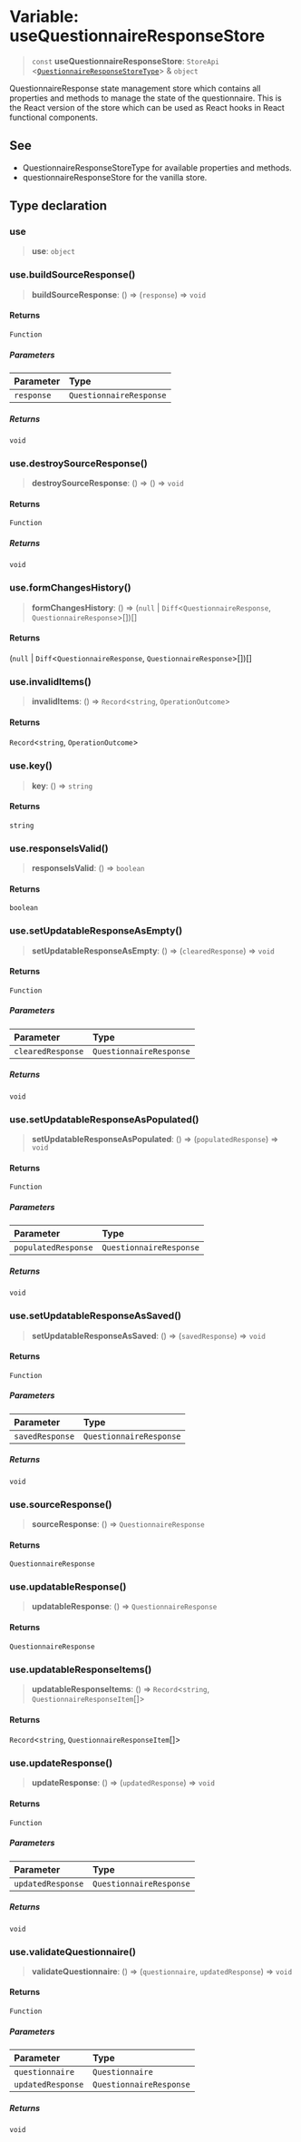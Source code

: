 # Variable: useQuestionnaireResponseStore

> `const` **useQuestionnaireResponseStore**: `StoreApi` \<[`QuestionnaireResponseStoreType`](../interfaces/QuestionnaireResponseStoreType.md)\> & `object`

QuestionnaireResponse state management store which contains all properties and methods to manage the state of the questionnaire.
This is the React version of the store which can be used as React hooks in React functional components.

## See

 - QuestionnaireResponseStoreType for available properties and methods.
 - questionnaireResponseStore for the vanilla store.

## Type declaration

### use

> **use**: `object`

### use.buildSourceResponse()

> **buildSourceResponse**: () => (`response`) => `void`

#### Returns

`Function`

##### Parameters

| Parameter | Type |
| :------ | :------ |
| `response` | `QuestionnaireResponse` |

##### Returns

`void`

### use.destroySourceResponse()

> **destroySourceResponse**: () => () => `void`

#### Returns

`Function`

##### Returns

`void`

### use.formChangesHistory()

> **formChangesHistory**: () => (`null` \| `Diff`\<`QuestionnaireResponse`, `QuestionnaireResponse`\>[])[]

#### Returns

(`null` \| `Diff`\<`QuestionnaireResponse`, `QuestionnaireResponse`\>[])[]

### use.invalidItems()

> **invalidItems**: () => `Record`\<`string`, `OperationOutcome`\>

#### Returns

`Record`\<`string`, `OperationOutcome`\>

### use.key()

> **key**: () => `string`

#### Returns

`string`

### use.responseIsValid()

> **responseIsValid**: () => `boolean`

#### Returns

`boolean`

### use.setUpdatableResponseAsEmpty()

> **setUpdatableResponseAsEmpty**: () => (`clearedResponse`) => `void`

#### Returns

`Function`

##### Parameters

| Parameter | Type |
| :------ | :------ |
| `clearedResponse` | `QuestionnaireResponse` |

##### Returns

`void`

### use.setUpdatableResponseAsPopulated()

> **setUpdatableResponseAsPopulated**: () => (`populatedResponse`) => `void`

#### Returns

`Function`

##### Parameters

| Parameter | Type |
| :------ | :------ |
| `populatedResponse` | `QuestionnaireResponse` |

##### Returns

`void`

### use.setUpdatableResponseAsSaved()

> **setUpdatableResponseAsSaved**: () => (`savedResponse`) => `void`

#### Returns

`Function`

##### Parameters

| Parameter | Type |
| :------ | :------ |
| `savedResponse` | `QuestionnaireResponse` |

##### Returns

`void`

### use.sourceResponse()

> **sourceResponse**: () => `QuestionnaireResponse`

#### Returns

`QuestionnaireResponse`

### use.updatableResponse()

> **updatableResponse**: () => `QuestionnaireResponse`

#### Returns

`QuestionnaireResponse`

### use.updatableResponseItems()

> **updatableResponseItems**: () => `Record`\<`string`, `QuestionnaireResponseItem`[]\>

#### Returns

`Record`\<`string`, `QuestionnaireResponseItem`[]\>

### use.updateResponse()

> **updateResponse**: () => (`updatedResponse`) => `void`

#### Returns

`Function`

##### Parameters

| Parameter | Type |
| :------ | :------ |
| `updatedResponse` | `QuestionnaireResponse` |

##### Returns

`void`

### use.validateQuestionnaire()

> **validateQuestionnaire**: () => (`questionnaire`, `updatedResponse`) => `void`

#### Returns

`Function`

##### Parameters

| Parameter | Type |
| :------ | :------ |
| `questionnaire` | `Questionnaire` |
| `updatedResponse` | `QuestionnaireResponse` |

##### Returns

`void`

